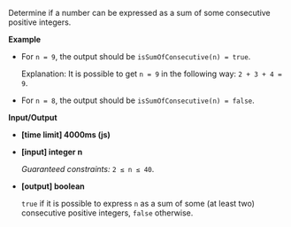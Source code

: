 ﻿Determine if a number can be expressed as a sum of some consecutive positive integers.

**Example**

*   For `n = 9`, the output should be
    `isSumOfConsecutive(n) = true`.

    Explanation: It is possible to get `n = 9` in the following way: `2 + 3 + 4 = 9`.

*   For `n = 8`, the output should be
    `isSumOfConsecutive(n) = false`.

**Input/Output**

*   **[time limit] 4000ms (js)**

*   **[input] integer n**

    _Guaranteed constraints:_
    `2 ≤ n ≤ 40`.

*   **[output] boolean**

    `true` if it is possible to express `n` as a sum of some (at least two) consecutive positive integers, `false` otherwise.